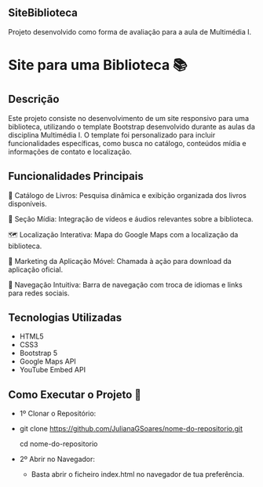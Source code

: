 ## SiteBiblioteca
Projeto desenvolvido como forma de avaliação para a aula de Multimédia I.

# Site para uma Biblioteca 📚

## Descrição
Este projeto consiste no desenvolvimento de um site responsivo para uma biblioteca, utilizando o template Bootstrap desenvolvido durante as aulas da disciplina Multimédia I. O template foi personalizado para incluir funcionalidades específicas, como busca no catálogo, conteúdos mídia e informações de contato e localização.

## Funcionalidades Principais
📖 Catálogo de Livros: Pesquisa dinâmica e exibição organizada dos livros disponíveis.

🎥 Seção Mídia: Integração de vídeos e áudios relevantes sobre a biblioteca.

🗺️ Localização Interativa: Mapa do Google Maps com a localização da biblioteca.

📱 Marketing da Aplicação Móvel: Chamada à ação para download da aplicação oficial.

🔗 Navegação Intuitiva: Barra de navegação com troca de idiomas e links para redes sociais.

## Tecnologias Utilizadas
- HTML5
- CSS3
- Bootstrap 5
- Google Maps API
- YouTube Embed API

## Como Executar o Projeto 🚀
- 1º Clonar o Repositório:
- 
    git clone https://github.com/JulianaGSoares/nome-do-repositorio.git
  
    cd nome-do-repositorio

- 2º Abrir no Navegador:
    - Basta abrir o ficheiro index.html no navegador de tua preferência.
